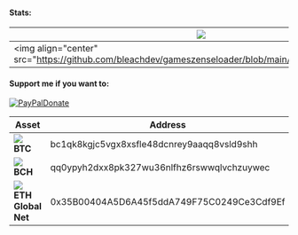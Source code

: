 #### Stats:
| <img align="center" src="https://github-readme-stats.vercel.app/api?username=bleachdev&show_icons=true&theme=github_dark&custom_title=Stats"/> | <img align="center" src="https://github-readme-stats.vercel.app/api/top-langs/?username=bleachdev&show_icons=true&layout=compact&theme=github_dark"/> | 
| ------------- | ------------- |
<img align="center" src="https://github.com/bleachdev/gameszenseloader/blob/main/skeetbackground.png"/ | <img align="center" 
#### Support me if you want to:
[![PayPalDonate](https://img.shields.io/badge/Donate-PayPal-red.svg)](https://www.paypal.com/donate/?hosted_button_id=7JVS9ARLQZDVG)

| Asset | Address |
| ------------- | ------------- |
| ![](https://raw.githubusercontent.com/ErikThiart/cryptocurrency-icons/master/16/bitcoin.png) <b>BTC</b> | bc1qk8kgjc5vgx8xsfle48dcnrey9aaqq8vsld9shh 
| ![](https://raw.githubusercontent.com/ErikThiart/cryptocurrency-icons/master/16/bitcoin-cash.png) <b>BCH</b> | qq0ypyh2dxx8pk327wu36nlfhz6rswwqlvchzuywec
| ![](https://raw.githubusercontent.com/ErikThiart/cryptocurrency-icons/master/16/ethereum-classic.png) <b>ETH Global Net</b> | 0x35B00404A5D6A45f5ddA749F75C0249Ce3Cdf9Ef |
